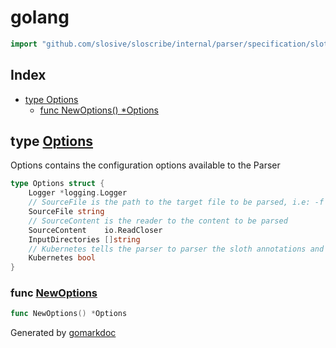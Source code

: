 <!-- Code generated by gomarkdoc. DO NOT EDIT -->

# golang

```go
import "github.com/slosive/sloscribe/internal/parser/specification/sloth/language/golang"
```

## Index

- [type Options](<#Options>)
  - [func NewOptions\(\) \*Options](<#NewOptions>)


<a name="Options"></a>
## type [Options](<https://github.com/slosive/sloscribe/blob/main/internal/parser/specification/sloth/language/golang/parser.go#L38-L47>)

Options contains the configuration options available to the Parser

```go
type Options struct {
    Logger *logging.Logger
    // SourceFile is the path to the target file to be parsed, i.e: -f file.go
    SourceFile string
    // SourceContent is the reader to the content to be parsed
    SourceContent    io.ReadCloser
    InputDirectories []string
    // Kubernetes tells the parser to parser the sloth annotations and output a kubernetes specification of the service
    Kubernetes bool
}
```

<a name="NewOptions"></a>
### func [NewOptions](<https://github.com/slosive/sloscribe/blob/main/internal/parser/specification/sloth/language/golang/parser.go#L49>)

```go
func NewOptions() *Options
```



Generated by [gomarkdoc](<https://github.com/princjef/gomarkdoc>)
